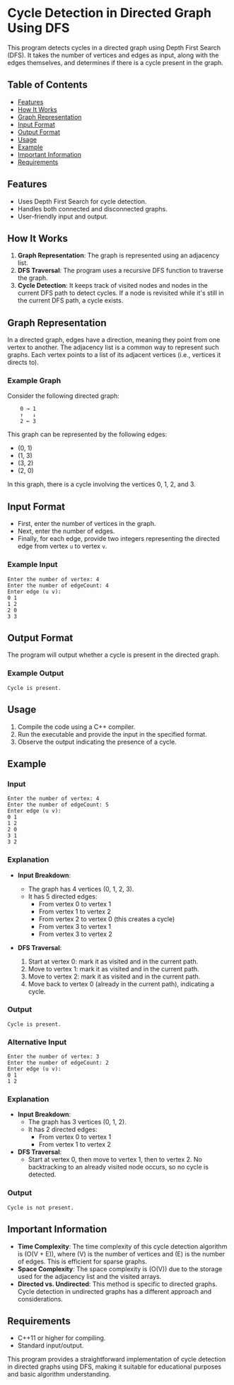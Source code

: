 # Cycle Detection in Directed Graph Using DFS

This program detects cycles in a directed graph using Depth First Search (DFS). It takes the number of vertices and edges as input, along with the edges themselves, and determines if there is a cycle present in the graph.

## Table of Contents
- [Features](#features)
- [How It Works](#how-it-works)
- [Graph Representation](#graph-representation)
- [Input Format](#input-format)
- [Output Format](#output-format)
- [Usage](#usage)
- [Example](#example)
- [Important Information](#important-information)
- [Requirements](#requirements)

## Features
- Uses Depth First Search for cycle detection.
- Handles both connected and disconnected graphs.
- User-friendly input and output.

## How It Works
1. **Graph Representation**: The graph is represented using an adjacency list.
2. **DFS Traversal**: The program uses a recursive DFS function to traverse the graph.
3. **Cycle Detection**: It keeps track of visited nodes and nodes in the current DFS path to detect cycles. If a node is revisited while it's still in the current DFS path, a cycle exists.

## Graph Representation
In a directed graph, edges have a direction, meaning they point from one vertex to another. The adjacency list is a common way to represent such graphs. Each vertex points to a list of its adjacent vertices (i.e., vertices it directs to).

### Example Graph
Consider the following directed graph:

```
    0 → 1
    ↑   ↓
    2 ← 3
```

This graph can be represented by the following edges:
- (0, 1)
- (1, 3)
- (3, 2)
- (2, 0)

In this graph, there is a cycle involving the vertices 0, 1, 2, and 3.

## Input Format
- First, enter the number of vertices in the graph.
- Next, enter the number of edges.
- Finally, for each edge, provide two integers representing the directed edge from vertex `u` to vertex `v`.

### Example Input
```
Enter the number of vertex: 4
Enter the number of edgeCount: 4
Enter edge (u v):
0 1
1 2
2 0
3 3
```

## Output Format
The program will output whether a cycle is present in the directed graph.

### Example Output
```
Cycle is present.
```

## Usage
1. Compile the code using a C++ compiler.
2. Run the executable and provide the input in the specified format.
3. Observe the output indicating the presence of a cycle.

## Example
### Input
```
Enter the number of vertex: 4
Enter the number of edgeCount: 5
Enter edge (u v):
0 1
1 2
2 0
3 1
3 2
```

### Explanation
- **Input Breakdown**:
  - The graph has 4 vertices (0, 1, 2, 3).
  - It has 5 directed edges:
    - From vertex 0 to vertex 1
    - From vertex 1 to vertex 2
    - From vertex 2 to vertex 0 (this creates a cycle)
    - From vertex 3 to vertex 1
    - From vertex 3 to vertex 2

- **DFS Traversal**:
  1. Start at vertex 0: mark it as visited and in the current path.
  2. Move to vertex 1: mark it as visited and in the current path.
  3. Move to vertex 2: mark it as visited and in the current path.
  4. Move back to vertex 0 (already in the current path), indicating a cycle.

### Output
```
Cycle is present.
```

### Alternative Input
```
Enter the number of vertex: 3
Enter the number of edgeCount: 2
Enter edge (u v):
0 1
1 2
```

### Explanation
- **Input Breakdown**:
  - The graph has 3 vertices (0, 1, 2).
  - It has 2 directed edges:
    - From vertex 0 to vertex 1
    - From vertex 1 to vertex 2
- **DFS Traversal**:
  - Start at vertex 0, then move to vertex 1, then to vertex 2. No backtracking to an already visited node occurs, so no cycle is detected.

### Output
```
Cycle is not present.
```

## Important Information
- **Time Complexity**: The time complexity of this cycle detection algorithm is \(O(V + E)\), where \(V\) is the number of vertices and \(E\) is the number of edges. This is efficient for sparse graphs.
- **Space Complexity**: The space complexity is \(O(V)\) due to the storage used for the adjacency list and the visited arrays.
- **Directed vs. Undirected**: This method is specific to directed graphs. Cycle detection in undirected graphs has a different approach and considerations.

## Requirements
- C++11 or higher for compiling.
- Standard input/output.

This program provides a straightforward implementation of cycle detection in directed graphs using DFS, making it suitable for educational purposes and basic algorithm understanding.
